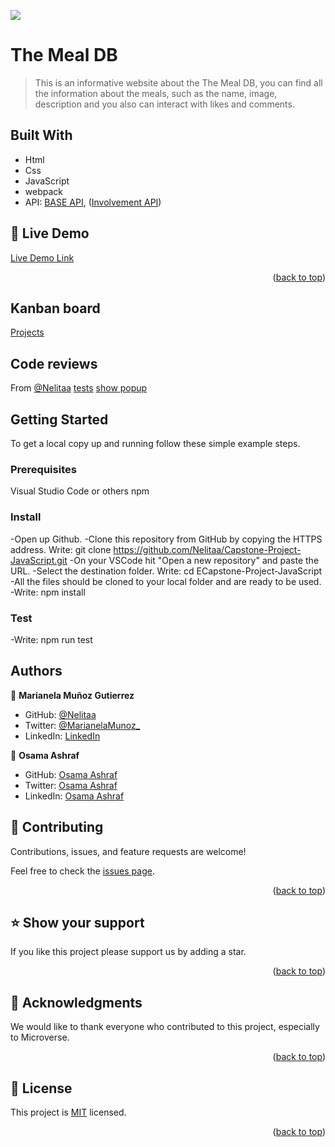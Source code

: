 ![](https://img.shields.io/badge/Microverse-blueviolet)

# The Meal DB

> This is an informative website about the The Meal DB, you can find all the information about the meals, such as the name, image, description and you also can interact with likes and comments.

## Built With

- Html
- Css
- JavaScript
- webpack
- API: [BASE API](https://www.themealdb.com/api.php), ([Involvement API](https://www.themealdb.com/api.php))

## 🚀 Live Demo <a name="live-demo"></a>

[Live Demo Link](https://nelitaa.github.io/The-Meal-DB/dist/)

<p align="right">(<a href="#readme-top">back to top</a>)</p>

## Kanban board

[Projects](https://github.com/users/Nelitaa/projects/5/views/1)

## Code reviews

From [@Nelitaa](https://github.com/Nelitaa)
[tests](https://github.com/Nelitaa/Capstone-Project-JavaScript/pull/95)
[show popup](https://github.com/Nelitaa/Capstone-Project-JavaScript/pull/89)

## Getting Started

To get a local copy up and running follow these simple example steps.

### Prerequisites

Visual Studio Code or others
npm

### Install

-Open up Github.
-Clone this repository from GitHub by copying the HTTPS address. Write: git clone https://github.com/Nelitaa/Capstone-Project-JavaScript.git
-On your VSCode hit "Open a new repository" and paste the URL.
-Select the destination folder. Write: cd ECapstone-Project-JavaScript
-All the files should be cloned to your local folder and are ready to be used.
-Write: npm install

### Test

-Write: npm run test

## Authors

👤 **Marianela Muñoz Gutierrez**

- GitHub: [@Nelitaa](https://github.com/Nelitaa)
- Twitter: [@MarianelaMunoz\_](https://twitter.com/MarianelaMunoz_)
- LinkedIn: [LinkedIn](https://www.linkedin.com/in/marianela-muñoz-gutierrez/)

👤 **Osama Ashraf**

- GitHub: [Osama Ashraf](https://github.com/osamaashraf6)
- Twitter: [Osama Ashraf](https://twitter.com/OsamaAshraf578?t=l75KjrhQgK4h-vSPfgk1gA&s=08)
- LinkedIn: [Osama Ashraf](https://www.linkedin.com/in/osama-salem-2a046b203)

## 🤝 Contributing <a name="contributing"></a>

Contributions, issues, and feature requests are welcome!

Feel free to check the [issues page](../../issues/).

<p align="right">(<a href="#readme-top">back to top</a>)</p>

## ⭐️ Show your support <a name="support"></a>

If you like this project please support us by adding a star.

<p align="right">(<a href="#readme-top">back to top</a>)</p>

## 🙏 Acknowledgments <a name="acknowledgements"></a>

We would like to thank everyone who contributed to this project, especially to Microverse.

<p align="right">(<a href="#readme-top">back to top</a>)</p>

## 📝 License <a name="license"></a>

This project is [MIT](/LICENSE.md) licensed.

<p align="right">(<a href="#readme-top">back to top</a>)</p>
